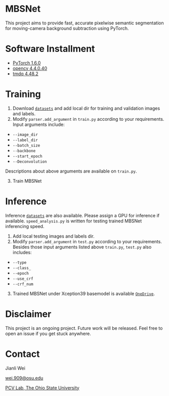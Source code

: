 # MBSNet
This project aims to provide fast, accurate pixelwise semantic segmentation for moving-camera background subtraction using PyTorch.

# Software Installment
* [PyTorch 1.6.0](https://pytorch.org/)
* [opencv 4.4.0.40](https://pypi.org/project/opencv-python/)
* [tmdq 4.48.2](https://pypi.org/project/tqdm/)

# Training
1. Download [`datasets`](https://github.com/OSUPCVLab/Ford2020/tree/master/Moving-Camera%20Background%20Subtraction%20Network%20for%20Autonomous%20Driving/Dataset) and add local dir for training and validation images and labels.
2. Modify `parser.add_argument` in `train.py` according to your requirements. Input arguments include:
* `--image_dir`
* `--label_dir`
* `--batch_size`
* `--backbone`
* `--start_epoch`
* `--Deconvolution`

Descriptions about above arguments are available on `train.py`.

3. Train MBSNet

# Inference
Inference [`datasets`](https://github.com/OSUPCVLab/Ford2020/tree/master/Moving-Camera%20Background%20Subtraction%20Network%20for%20Autonomous%20Driving/Dataset) are also available. Please assign a GPU for inference if available. `speed_analysis.py` is written for testing trained MBSNet inferencing speed.
1. Add local testing images and labels dir.
2. Modify `parser.add_argument` in `test.py` according to your requirements. Besides those input arguments listed above `train.py`, `test.py` also includes:
* `--type`
* `--class_`
* `--epoch`
* `--use_crf`
* `--crf_num`

3. Trained MBSNet under Xception39 basemodel is available [`OneDrive`](https://buckeyemailosu-my.sharepoint.com/:f:/r/personal/wei_909_buckeyemail_osu_edu/Documents/Pre-trained%20Models?csf=1&web=1&e=kFdfGo).

# Disclaimer
This project is an ongoing project. Future work will be released. Feel free to open an issue if you get stuck anywhere.

# Contact
Jianli Wei

wei.909@osu.edu

[PCV Lab, The Ohio State University](https://pcvlab.engineering.osu.edu/)
